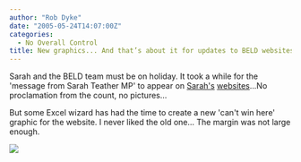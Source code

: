 ```yaml
---
author: "Rob Dyke"
date: "2005-05-24T14:07:00Z"
categories:
  - No Overall Control
title: New graphics... And that’s about it for updates to BELD websites...
---
```

Sarah and the BELD team must be on holiday. It took a while for the 'message from Sarah Teather MP' to appear on [Sarah's](http://www.sarahteather.org.uk/) [websites](http://brentlibdems.org.uk/)...No proclamation from the count, no pictures...

But some Excel wizard has had the time to create a new 'can't win here' graphic for the website. I never liked the old one... The margin was not large enough.

![](http://www.brentlibdems.org.uk/images/sites/217.160.173.25-3e678870b1c3f9.89263653/static/24.jpeg)
